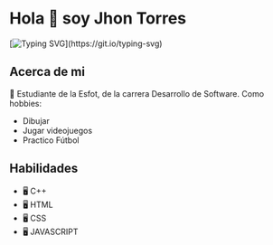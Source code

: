 # Hola 👋 soy Jhon Torres

[![Typing SVG](https://readme-typing-svg.demolab.com?font=Josefin+Slab&size=28&pause=1000&color=FFFFFF&background=0D1117&center=true&vCenter=true&width=700&lines=Hello+my+name+is+Jhon+Torres.;Currently%2C+I+study+at+EPN+university+de+Quito%2C+Ecuador.)](https://git.io/typing-svg)

## Acerca de mi
 📓 Estudiante de la Esfot, de la carrera Desarrollo de Software.
 Como hobbies:
  - Dibujar 
  - Jugar videojuegos 
  - Practico Fútbol
  
## Habilidades

- 🖥 C++
- 🖥 HTML
- 🖥 CSS
- 🖥 JAVASCRIPT
